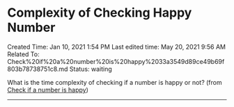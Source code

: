 # Complexity of Checking Happy Number

Created Time: Jan 10, 2021 1:54 PM
Last edited time: May 20, 2021 9:56 AM
Related To: Check%20if%20a%20number%20is%20happy%2033a3549d89ce49b69f803b78738751c8.md
Status: waiting

What is the time complexity of checking if a number is happy or not? (from [Check if a number is happy](Check%20if%20a%20number%20is%20happy%2033a3549d89ce49b69f803b78738751c8.md))

---
